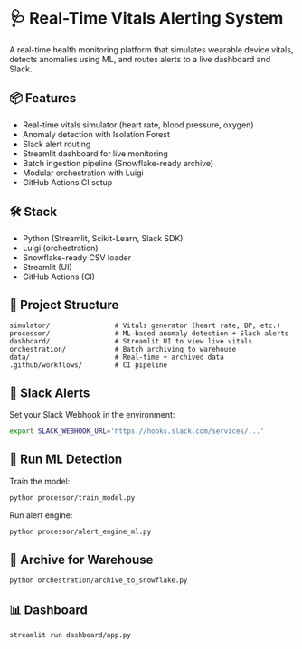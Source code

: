 # 🩺 Real-Time Vitals Alerting System

A real-time health monitoring platform that simulates wearable device vitals, detects anomalies using ML, and routes alerts to a live dashboard and Slack.

## 📦 Features

- Real-time vitals simulator (heart rate, blood pressure, oxygen)
- Anomaly detection with Isolation Forest
- Slack alert routing
- Streamlit dashboard for live monitoring
- Batch ingestion pipeline (Snowflake-ready archive)
- Modular orchestration with Luigi
- GitHub Actions CI setup

## 🛠 Stack

- Python (Streamlit, Scikit-Learn, Slack SDK)
- Luigi (orchestration)
- Snowflake-ready CSV loader
- Streamlit (UI)
- GitHub Actions (CI)

## 📂 Project Structure

```
simulator/                # Vitals generator (heart rate, BP, etc.)
processor/                # ML-based anomaly detection + Slack alerts
dashboard/                # Streamlit UI to view live vitals
orchestration/            # Batch archiving to warehouse
data/                     # Real-time + archived data
.github/workflows/        # CI pipeline
```

## 🔔 Slack Alerts

Set your Slack Webhook in the environment:

```bash
export SLACK_WEBHOOK_URL='https://hooks.slack.com/services/...'
```

## 🧠 Run ML Detection

Train the model:

```bash
python processor/train_model.py
```

Run alert engine:

```bash
python processor/alert_engine_ml.py
```

## 💾 Archive for Warehouse

```bash
python orchestration/archive_to_snowflake.py
```

## 📊 Dashboard

```bash
streamlit run dashboard/app.py
```